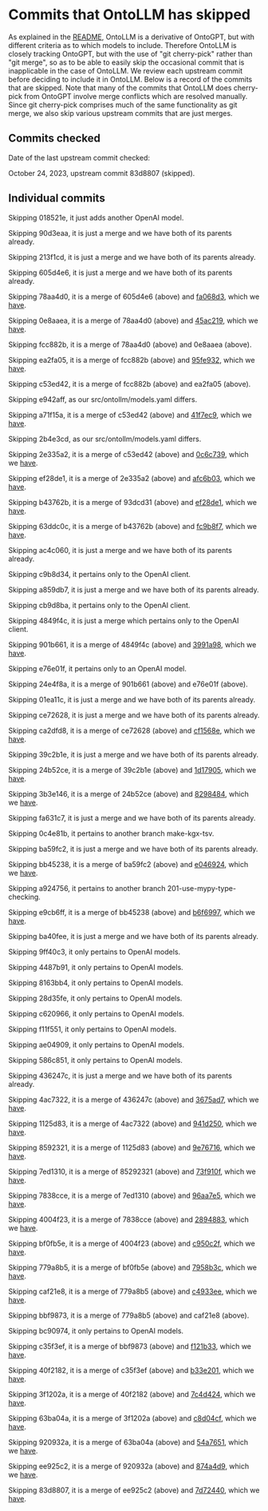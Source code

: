 # Commits that OntoLLM has skipped

As explained in the [README](README.md), OntoLLM is a derivative of OntoGPT, but with different criteria as to which models to include.  Therefore OntoLLM is closely tracking OntoGPT, but with the use of "git cherry-pick" rather than "git merge", so as to be able to easily skip the occasional commit that is inapplicable in the case of OntoLLM.  We review each upstream commit before deciding to include it in OntoLLM.  Below is a record of the commits that are skipped.  Note that many of the commits that OntoLLM does cherry-pick from OntoGPT involve merge conflicts which are resolved manually. Since git cherry-pick comprises much of the same functionality as git merge, we also skip various upstream commits that are just merges.

## Commits checked

Date of the last upstream commit checked:

October 24, 2023, upstream commit 83d8807 (skipped).

## Individual commits

Skipping 018521e, it just adds another OpenAI model.

Skipping 90d3eaa, it is just a merge and we have both of its parents already.

Skipping 213f1cd, it is just a merge and we have both of its parents already.

Skipping 605d4e6, it is just a merge and we have both of its parents already.

Skipping 78aa4d0, it is a merge of 605d4e6 (above) and [fa068d3](https://github.com/monarch-initiative/ontogpt/commit/fa068d38e4de5c0eebfd0ed2a4b9161f64df0399), which we [have](https://github.com/monarch-initiative/ontogpt/commit/1bd84e953985be32e872320de131987c4cadffcd).

Skipping 0e8aaea, it is a merge of 78aa4d0 (above) and [45ac219](https://github.com/monarch-initiative/ontogpt/commit/45ac219eaba367fe7ae2c5cd2d51248aff4fc775), which we [have](https://github.com/monarch-initiative/ontogpt/commit/f60b75a00b8b0826ecd0c0b705ab48401c01cd42).

Skipping fcc882b, it is a merge of 78aa4d0 (above) and 0e8aaea (above).

Skipping ea2fa05, it is a merge of fcc882b (above) and [95fe932](https://github.com/monarch-initiative/ontogpt/commit/95fe9324f583fcac7afd7aa4fb648914c537f4d0), which we [have](https://github.com/monarch-initiative/ontogpt/commit/07a7eb1001acdc3e55869f7e95f6c09e8e7ab7dc).

Skipping c53ed42, it is a merge of fcc882b (above) and ea2fa05 (above).

Skipping e942aff, as our src/ontollm/models.yaml differs.

Skipping a71f15a, it is a merge of c53ed42 (above) and [41f7ec9](https://github.com/monarch-initiative/ontogpt/commit/41f7ec9961a60724353ab828cad020a03e83d9ed), which we [have](https://github.com/monarch-initiative/ontogpt/commit/df9d13f4ae51114f2c721878d5259834312be879).

Skipping 2b4e3cd, as our src/ontollm/models.yaml differs.

Skipping 2e335a2, it is a merge of c53ed42 (above) and [0c6c739](https://github.com/monarch-initiative/ontogpt/commit/0c6c739d7a2165f7241ee7d99d21d55dac43b862), which we [have](https://github.com/monarch-initiative/ontogpt/commit/7725f23ddc161304026c85b538423fee6de9cb30).

Skipping ef28de1, it is a merge of 2e335a2 (above) and [afc6b03](https://github.com/monarch-initiative/ontogpt/commit/afc6b036b6e077e9735c4896d0973021301e00db), which we [have](https://github.com/monarch-initiative/ontogpt/commit/679c51bf49ef594fad4160206d77a40cd221e5ec).

Skipping b43762b, it is a merge of 93dcd31 (above) and [ef28de1](https://github.com/monarch-initiative/ontogpt/commit/ef28de170b44fcc42f3c87d00e788c1e126fd557), which we [have](https://github.com/monarch-initiative/ontogpt/commit/c7a05fe211169e375735869c0cc7b1e8e75f5b04).

Skipping 63ddc0c, it is a merge of b43762b (above) and [fc9b8f7](https://github.com/monarch-initiative/ontogpt/commit/fc9b8f70654e7e699d4726436e14bb840455caef), which we [have](https://github.com/monarch-initiative/ontogpt/commit/81887a0c0b917a7dd6edb9a13eb5994d06714166).

Skipping ac4c060, it is just a merge and we have both of its parents already.

Skipping c9b8d34, it pertains only to the OpenAI client.

Skipping a859db7, it is just a merge and we have both of its parents already.

Skipping cb9d8ba, it pertains only to the OpenAI client.

Skipping 4849f4c, it is just a merge which pertains only to the OpenAI client.

Skipping 901b661, it is a merge of 4849f4c (above) and [3991a98](https://github.com/ruchira/OntoLLM/commit/3991a988a764c536b2464bf57c53cec65afbe711), which we [have](https://github.com/monarch-initiative/ontogpt/commit/519e557afc5a0def4f62cd1a653b3f4d9d2733fc).

Skipping e76e01f, it pertains only to an OpenAI model.

Skipping 24e4f8a, it is a merge of 901b661 (above) and e76e01f (above).

Skipping 01ea11c, it is just a merge and we have both of its parents already.

Skipping ce72628, it is just a merge and we have both of its parents already.

Skipping ca2dfd8, it is a merge of ce72628 (above) and
[cf1568e](https://github.com/monarch-initiative/ontogpt/commit/cf1568e76ca0ca803a18c57bd1abd420b92fcb57),
which we
[have](https://github.com/monarch-initiative/ontogpt/commit/88ed55b56424568992dabd7926f3f7f09aa75d7e).

Skipping 39c2b1e, it is just a merge and we have both of its parents already.

Skipping 24b52ce, it is a merge of 39c2b1e (above) and [1d17905](https://github.com/ruchira/OntoLLM/commit/1d179054aacf0e8bf032305041478a24cc541c88), which we [have](https://github.com/ruchira/OntoLLM/commit/a3dcd0a503d9314de1a479843d56aed396998b0c).

Skipping 3b3e146, it is a merge of 24b52ce (above) and [8298484](https://github.com/ruchira/OntoLLM/commit/82984842c96a652c25674b8197d82df7a0006236), which we [have](https://github.com/ruchira/OntoLLM/commit/4f603158ebbd6b077ed0f9e77418b61b8882f00e).

Skipping fa631c7, it is just a merge and we have both of its parents already.

Skipping 0c4e81b, it pertains to another branch make-kgx-tsv.

Skipping ba59fc2, it is just a merge and we have both of its parents already.

Skipping bb45238, it is a merge of ba59fc2 (above) and [e046924](https://github.com/ruchira/OntoLLM/commit/e046924a0133068d289af8eeba84ab4ccfb451ce), which we [have](https://github.com/ruchira/OntoLLM/commit/fd42c5dc572b9aaef431a873a13b000ee3e7847e).

Skipping a924756, it pertains to another branch 201-use-mypy-type-checking.

Skipping e9cb6ff, it is a merge of bb45238 (above) and [b6f6997](https://github.com/ruchira/OntoLLM/commit/b6f6997c35f2ae42594201faffe9d59cfba4c4a4), which we [have](https://github.com/ruchira/OntoLLM/commit/c6fab144856d6f4b4dd7b7792b9e213e77418aca).

Skipping ba40fee, it is just a merge and we have both of its parents already.

Skipping 9ff40c3, it only pertains to OpenAI models.

Skipping 4487b91, it only pertains to OpenAI models.

Skipping 8163bb4, it only pertains to OpenAI models.

Skipping 28d35fe, it only pertains to OpenAI models.

Skipping c620966, it only pertains to OpenAI models.

Skipping f11f551, it only pertains to OpenAI models.

Skipping ae04909, it only pertains to OpenAI models.

Skipping 586c851, it only pertains to OpenAI models.

Skipping 436247c, it is just a merge and we have both of its parents already.

Skipping 4ac7322, it is a merge of 436247c (above) and [3675ad7](https://github.com/ruchira/OntoLLM/commit/3675ad7ec7157a3874c865390f0bddc1d71bb784), which we [have](https://github.com/ruchira/OntoLLM/commit/72eb2b1f5b153ed25f6bffaa4afab5d80c781f8c).

Skipping 1125d83, it is a merge of 4ac7322 (above) and [941d250](https://github.com/ruchira/OntoLLM/commit/941d2503a63bcd02fec514a1671a163faf7ca296), which we [have](https://github.com/ruchira/OntoLLM/commit/c4df46390ab17118ef59e46a4a5a1a3a8151dbb0).

Skipping 8592321, it is a merge of 1125d83 (above) and [9e76716](https://github.com/ruchira/OntoLLM/commit/9e767167419a66c4f4ca8ca9fa650aabb3382af0), which we [have](https://github.com/ruchira/OntoLLM/commit/423be972aa09771ef8b689fcc659265b1479d07a0).

Skipping 7ed1310, it is a merge of 85292321 (above) and [73f910f](https://github.com/ruchira/OntoLLM/commit/73f910fb508bac0f9fe77497390401769cfa3db6), which we [have](https://github.com/ruchira/OntoLLM/commit/0a6065f210361157dcfcdd533f45cc03c4b9884b).

Skipping 7838cce, it is a merge of 7ed1310 (above) and [96aa7e5](https://github.com/ruchira/OntoLLM/commit/96aa7e5575f887dad043db17dd73cff11dba827d), which we [have](https://github.com/ruchira/OntoLLM/commit/ecb8d82cf15f366fd97b60c5a4674aaa4c301fb7).

Skipping 4004f23, it is a merge of 7838cce (above) and [2894883](https://github.com/ruchira/OntoLLM/commit/2894883a58bfb07b64efcf1c9a3e39473cc24bd1), which we [have](https://github.com/ruchira/OntoLLM/commit/a2f03a8e0408fe3d1d470e5662a08550f447f803).

Skipping bf0fb5e, it is a merge of 4004f23 (above) and [c950c2f](https://github.com/ruchira/OntoLLM/commit/c950c2f205b580157ac1e04f01e17eb8eaec5257), which we [have](https://github.com/ruchira/OntoLLM/commit/15ff0332e5af2e218094dba930cba3a4eacd6a9a).

Skipping 779a8b5, it is a merge of bf0fb5e (above) and [7958b3c](https://github.com/ruchira/OntoLLM/commit/7958b3ce1fc060a6ad8eaeb62587ccb09945419a), which we [have](https://github.com/ruchira/OntoLLM/commit/6db09cfefd19d7f2039c50bf9b50a3238353d564).

Skipping caf21e8, it is a merge of 779a8b5 (above) and [c4933ee](https://github.com/ruchira/OntoLLM/commit/c4933ee12f0f1bfec5929354733c9b2e616ee718), which we [have](https://github.com/ruchira/OntoLLM/commit/684a4eac1dc0fa5ae323edc412da5f9f5a45eafa).

Skipping bbf9873, it is a merge of 779a8b5 (above) and caf21e8 (above).

Skipping bc90974, it only pertains to OpenAI models.

Skipping c35f3ef, it is a merge of bbf9873 (above) and [f121b33](https://github.com/ruchira/OntoLLM/commit/f121b33caf6f3b640c57571a816abfb790e5afbf), which we [have](https://github.com/ruchira/OntoLLM/commit/8c4bd1cf59417a33036dc9aadf9da48e04503d72).

Skipping 40f2182, it is a merge of c35f3ef (above) and [b33e201](https://github.com/ruchira/OntoLLM/commit/b33e201ebf30a8b6e71aec4c373b62043bd6f8ee), which we [have](https://github.com/ruchira/OntoLLM/commit/8a3ca8e5439974dfdd6f3151435cc7f274aac59e).

Skipping 3f1202a, it is a merge of 40f2182 (above) and [7c4d424](https://github.com/ruchira/OntoLLM/commit/7c4d42498f87b8d755382bd76e4e6ab9466bf08d), which we [have](https://github.com/ruchira/OntoLLM/commit/e3b4173374ae9ff0735c5c8f201372c837d16d12).

Skipping 63ba04a, it is a merge of 3f1202a (above) and [c8d04cf](https://github.com/ruchira/OntoLLM/commit/c8d04cf71ed57e1ce8d6a766bd681cdff6db2d35), which we [have](https://github.com/ruchira/OntoLLM/commit/2c41e8cbed9408586ea6a1e692df84cb1fd358cc).

Skipping 920932a, it is a merge of 63ba04a (above) and [54a7651](https://github.com/ruchira/OntoLLM/commit/54a76512f7001ce468a7179086147ac55ca26aba), which we [have](https://github.com/ruchira/OntoLLM/commit/f50a05a1632e83c429f4560c8c7ec0ebc595ace9).

Skipping ee925c2, it is a merge of 920932a (above) and [874a4d9](https://github.com/ruchira/OntoLLM/commit/874a4d9db811e1c938d54d652a425939c3c7a35e), which we [have](https://github.com/ruchira/OntoLLM/commit/c3bac7ecdc1c2fde79c3df6c711f9b9f4f1c02fa).

Skipping 83d8807, it is a merge of ee925c2 (above) and [7d72440](https://github.com/ruchira/OntoLLM/commit/7d72440ad20bf929900635f42cef43feba3ee833), which we [have](https://github.com/ruchira/OntoLLM/commit/c2c5c74a82f8b4b9dd00d96e4783b86579c68ecf).
